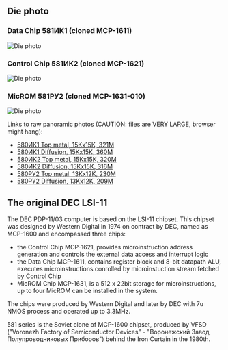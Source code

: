 ## Die photo

### Data Chip 581ИК1 (cloned MCP-1611)
![Die photo](/lsi/img/581ik1.jpg)

### Control Chip 581ИК2 (cloned MCP-1621)
![Die photo](/lsi/img/581ik2.jpg)

### MicROM 581РУ2 (cloned MCP-1631-010)
![Die photo](/lsi/img/581ru2.jpg)

Links to raw panoramic photos (CAUTION: files are VERY LARGE, browser might hang):
- [580ИK1 Top metal, 15Kx15K, 321M](http://www.1801bm1.com/files/retro/581/images/581ik1.jpg)
- [580ИK1 Diffusion, 15Kx15K, 360M](http://www.1801bm1.com/files/retro/581/images/581ik1u.jpg)
- [580ИK2 Top metal, 15Kx15K, 320M](http://www.1801bm1.com/files/retro/581/images/581ik2.jpg)
- [580ИK2 Diffusion, 15Kx15K, 316M](http://www.1801bm1.com/files/retro/581/images/581ik2u.jpg)
- [580РУ2 Top metal, 13Kx12K, 230M](http://www.1801bm1.com/files/retro/581/images/581ru2.jpg)
- [580РУ2 Diffusion, 13Kx12K, 209M](http://www.1801bm1.com/files/retro/581/images/581ru2u.jpg)

## The original DEC LSI-11
The DEC PDP-11/03 computer is based on the LSI-11 chipset. This chipset
was designed by Western Digital in 1974 on contract by DEC, named as
MCP-1600 and encompassed three chips:
- the Control Chip MCP-1621, provides microinstruction address generation
  and controls the external data access and interrupt logic
- the Data Chip MCP-1611, contains register block and 8-bit datapath ALU,
  executes microinstructions conrolled by microinstuction stream fetched
  by Control Chip
- MicROM Chip MCP-1631, is a 512 x 22bit storage for microinstructions,
  up to four MicROM can be installed in the system.

The chips were produced by Western Digital and later by DEC with 7u NMOS
process and operated up to 3.3MHz. 

581 series is the Soviet clone of MCP-1600 chipset, produced by VFSD
("Voronezh Factory of Semiconductor Devices" - "Воронежский Завод
Полупроводниковых Приборов") behind the Iron Curtain in the 1980th.
